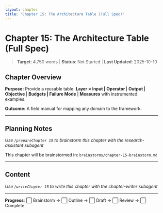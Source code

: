 ```yaml
---
layout: chapter
title: "Chapter 15: The Architecture Table (Full Spec)"
---
```


# Chapter 15: The Architecture Table (Full Spec)

> **Target**: 4,750 words | **Status**: Not Started | **Last Updated**: 2025-10-10

## Chapter Overview

**Purpose:** Provide a reusable table: **Layer × Input | Operator | Output | Objective | Budgets | Failure Mode | Measures** with instrumented examples.

**Outcome:** A field manual for mapping any domain to the framework.

---

## Planning Notes

*Use `/prepareChapter 15` to brainstorm this chapter with the research-assistant subagent*

This chapter will be brainstormed in: `brainstorms/chapter-15-brainstorm.md`

---

## Content

*Use `/writeChapter 15` to write this chapter with the chapter-writer subagent*

---

**Progress**: ⬜ Brainstorm → ⬜ Outline → ⬜ Draft → ⬜ Review → ⬜ Complete

<script src="https://hypothes.is/embed.js" async></script>
